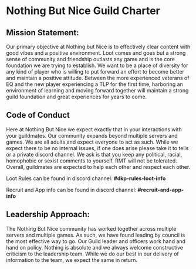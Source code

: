# Nothing But Nice Guild Charter

## Mission Statement:

Our primary objective at Nothing but Nice is to effectively clear content with good vibes and a positive environment. Loot comes and goes but a strong sense of community and friendship outlasts any game and is the core foundation we are trying to establish. We want to be a place of diversity for any kind of player who is willing to put forward an effort to become better and maintain a positive attitude. Between the more experienced veterans of EQ and the new player experiencing a TLP for the first time, harboring an environment of learning and moving forward together will maintain a strong guild foundation and great experiences for years to come.

## Code of Conduct

Here at Nothing But Nice we expect exactly  that in your interactions with your guildmates. Our community expands beyond multiple servers and games. We are all adults and expect everyone  to act as such. While we expect there to be no internal issues, if one does arise please take it to tells or a private discord channel. We ask is that you keep any political, racial, homophobic or sexist comments to yourself. RMT will not be tolerated. Overall, guildmates are expected to help each other and respect each other. 

Loot Rules can be found in discord channel: **#dkp-rules-loot-info**

Recruit and App info can be found in discord channel: **#recruit-and-app-info**

## Leadership Approach:
The Nothing But Nice community has worked together across multiple servers and multiple games. As such, we have found leading by council is the most effective way to go. Our Guild leader and officers work hand and hand on policy. Nothing is absolute and we always welcome constructive criticism to the leadership team. While we do our best in our delivery of information to the team, we expect the same in return. 

